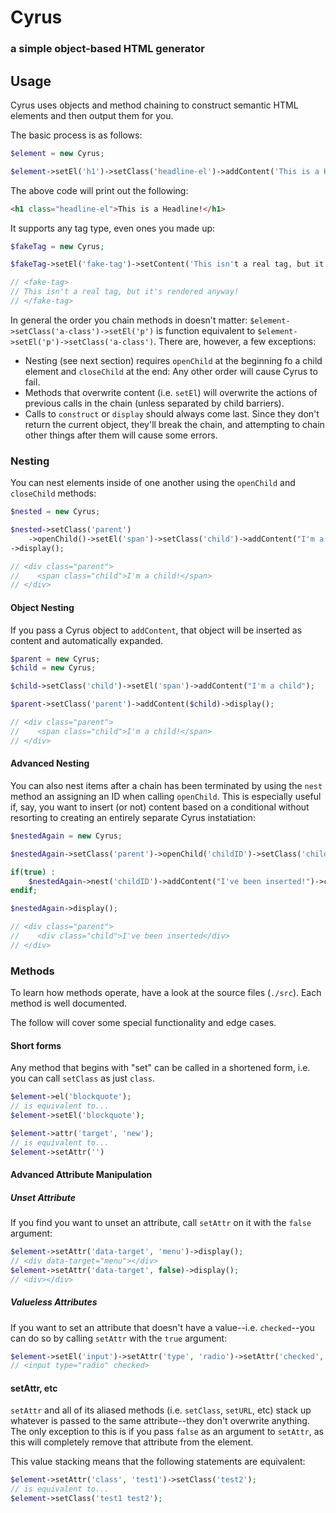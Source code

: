 # Cyrus
### a simple object-based HTML generator

## Usage

Cyrus uses objects and method chaining to construct semantic HTML elements and then output them for you.

The basic process is as follows:

```php
$element = new Cyrus;

$element->setEl('h1')->setClass('headline-el')->addContent('This is a Headline!')->display();
```

The above code will print out the following:

```html
<h1 class="headline-el">This is a Headline!</h1>
```

It supports any tag type, even ones you made up:

```php
$fakeTag = new Cyrus;

$fakeTag->setEl('fake-tag')->setContent('This isn't a real tag, but it's rendered anyway!')->display();

// <fake-tag>
// This isn't a real tag, but it's rendered anyway!
// </fake-tag>
```

In general the order you chain methods in doesn't matter: `$element->setClass('a-class')->setEl('p')` is function equivalent to `$element->setEl('p')->setClass('a-class')`. There are, however, a few exceptions:

- Nesting (see next section) requires `openChild` at the beginning fo a child element and `closeChild` at the end: Any other order will cause Cyrus to fail.
- Methods that overwrite content (i.e. `setEl`) will overwrite the actions of previous calls in the chain (unless separated by child barriers).
- Calls to `construct` or `display` should always come last. Since they don't return the current object, they'll break the chain, and attempting to chain other things after them will cause some errors.

### Nesting

You can nest elements inside of one another using the `openChild` and `closeChild` methods:

```php
$nested = new Cyrus;

$nested->setClass('parent')
    ->openChild()->setEl('span')->setClass('child')->addContent("I'm a child!")->closeChild()
->display();

// <div class="parent">
//    <span class="child">I'm a child!</span>
// </div>
```

#### Object Nesting

If you pass a Cyrus object to `addContent`, that object will be inserted as content and automatically expanded.

```php
$parent = new Cyrus;
$child = new Cyrus;

$child->setClass('child')->setEl('span')->addContent("I'm a child");

$parent->setClass('parent')->addContent($child)->display();

// <div class="parent">
//    <span class="child">I'm a child!</span>
// </div>
```

#### Advanced Nesting

You can also nest items after a chain has been terminated by using the `nest` method an assigning an ID when calling `openChild`. This is especially useful if, say, you want to insert (or not) content based on a conditional without resorting to creating an entirely separate Cyrus instatiation:

```php
$nestedAgain = new Cyrus;

$nestedAgain->setClass('parent')->openChild('childID')->setClass('child')->closeChild();

if(true) :
    $nestedAgain->nest('childID')->addContent("I've been inserted!")->closeChild();
endif;

$nestedAgain->display();

// <div class="parent">
//    <div class="child">I've been inserted</div>
// </div>
```

### Methods

To learn how methods operate, have a look at the source files (`./src`). Each method is well documented.

The follow will cover some special functionality and edge cases.

#### Short forms

Any method that begins with "set" can be called in a shortened form, i.e. you can call `setClass` as just `class`.

```php
$element->el('blockquote');
// is equivalent to...
$element->setEl('blockquote');

$element->attr('target', 'new');
// is equivalent to...
$element->setAttr('')
```

#### Advanced Attribute Manipulation

##### Unset Attribute

If you find you want to unset an attribute, call `setAttr` on it with the `false` argument:

```php
$element->setAttr('data-target', 'menu')->display();
// <div data-target="menu"></div>
$element->setAttr('data-target', false)->display();
// <div></div>
```

##### Valueless Attributes

If you want to set an attribute that doesn't have a value--i.e. `checked`--you can do so by calling `setAttr` with the `true` argument:

```php
$element->setEl('input')->setAttr('type', 'radio')->setAttr('checked', true);
// <input type="radio" checked>
```

#### setAttr, etc
`setAttr` and all of its aliased methods (i.e. `setClass`, `setURL`, etc) stack up whatever is passed to the same attribute--they don't overwrite anything. The only exception to this is if you pass `false` as an argument to `setAttr`, as this will completely remove that attribute from the element.

This value stacking means that the following statements are equivalent:

```php
$element->setAttr('class', 'test1')->setClass('test2');
// is equivalent to...
$element->setClass('test1 test2');
```